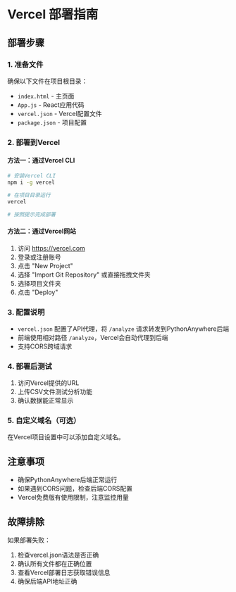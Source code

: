 # Vercel 部署指南

## 部署步骤

### 1. 准备文件
确保以下文件在项目根目录：
- `index.html` - 主页面
- `App.js` - React应用代码
- `vercel.json` - Vercel配置文件
- `package.json` - 项目配置

### 2. 部署到Vercel

#### 方法一：通过Vercel CLI
```bash
# 安装Vercel CLI
npm i -g vercel

# 在项目目录运行
vercel

# 按照提示完成部署
```

#### 方法二：通过Vercel网站
1. 访问 https://vercel.com
2. 登录或注册账号
3. 点击 "New Project"
4. 选择 "Import Git Repository" 或直接拖拽文件夹
5. 选择项目文件夹
6. 点击 "Deploy"

### 3. 配置说明

- `vercel.json` 配置了API代理，将 `/analyze` 请求转发到PythonAnywhere后端
- 前端使用相对路径 `/analyze`，Vercel会自动代理到后端
- 支持CORS跨域请求

### 4. 部署后测试

1. 访问Vercel提供的URL
2. 上传CSV文件测试分析功能
3. 确认数据能正常显示

### 5. 自定义域名（可选）

在Vercel项目设置中可以添加自定义域名。

## 注意事项

- 确保PythonAnywhere后端正常运行
- 如果遇到CORS问题，检查后端CORS配置
- Vercel免费版有使用限制，注意监控用量

## 故障排除

如果部署失败：
1. 检查vercel.json语法是否正确
2. 确认所有文件都在正确位置
3. 查看Vercel部署日志获取错误信息
4. 确保后端API地址正确
